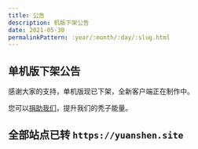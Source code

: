 ```yaml
---
title: 公告
description: 机版下架公告
date: 2021-05-30
permalinkPattern: :year/:month/:day/:slug.html
---
```


## 单机版下架公告

感谢大家的支持，单机版现已下架，全新客户端正在制作中。

您可以[捐助我们](https://yuanshen.site/juanzhu/juanzhu.html)，提升我们的秃子能量。

## 全部站点已转 `https://yuanshen.site`
